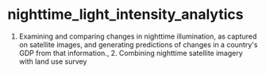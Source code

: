 # nighttime_light_intensity_analytics
1. Examining and comparing changes in nighttime illumination, as captured on satellite images, and generating predictions of changes in a country's GDP from that information., 2. Combining nighttime satellite imagery with land use survey
